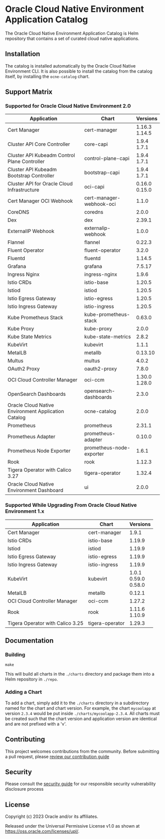 # Oracle Cloud Native Environment Application Catalog

The Oracle Cloud Native Environment Application Catalog is Helm repository
that contains a set of curated cloud native applications.

## Installation

The catalog is installed automatically by the Oracle Cloud Native Environment
CLI.  It is also possible to install the catalog from the catalog itself, by
installing the `ocne-catalog` chart.

## Support Matrix

### Supported for Oracle Cloud Native Environment 2.0

| Application                                         | Chart                    | Versions |
|-----------------------------------------------------|--------------------------|----------|
| Cert Manager                                        | cert-manager             | 1.16.3<br>1.14.5  |
| Cluster API Core Controller                         | core-capi                | 1.9.4<br>1.7.1    |
| Cluster API Kubeadm Control Plane Controller        | control-plane-capi       | 1.9.4<br>1.7.1    |
| Cluster API Kubeadm Bootstrap Controller            | bootstrap-capi           | 1.9.4<br>1.7.1    |
| Cluster API for Oracle Cloud Infrastructure         | oci-capi                 | 0.16.0<br>0.15.0   |
| Cert Manager OCI Webhook                            | cert-manager-webhook-oci | 1.1.0    |
| CoreDNS                                             | coredns                  | 2.0.0    |
| Dex                                                 | dex                      | 2.39.1   |
| ExternalIP Webhook                                  | externalip-webhook       | 1.0.0    |
| Flannel                                             | flannel                  | 0.22.3   |
| Fluent Operator                                     | fluent-operator          | 3.2.0    |
| Fluentd                                             | fluentd                  | 1.14.5   |
| Grafana                                             | grafana                  | 7.5.17   |
| Ingress Nginx                                       | ingress-nginx            | 1.9.6    |
| Istio CRDs                                          | istio-base               | 1.20.5   |
| Istiod                                              | istiod                   | 1.20.5   |
| Istio Egress Gateway                                | istio-egress             | 1.20.5   |
| Istio Ingress Gateway                               | istio-ingress            | 1.20.5   |
| Kube Prometheus Stack                               | kube-prometheus-stack    | 0.63.0   |
| Kube Proxy                                          | kube-proxy               | 2.0.0    |
| Kube State Metrics                                  | kube-state-metrics       | 2.8.2    |
| KubeVirt                                            | kubevirt                 | 1.1.1    |
| MetalLB                                             | metallb                  | 0.13.10  |
| Multus                                              | multus                   | 4.0.2    |
| OAuth2 Proxy                                        | oauth2-proxy             | 7.8.0    |
| OCI Cloud Controller Manager                        | oci-ccm                  | 1.30.0<br>1.28.0 |
| OpenSearch Dashboards                               | opensearch-dashboards    | 2.3.0    |
| Oracle Cloud Native Environment Application Catalog | ocne-catalog             | 2.0.0    |
| Prometheus                                          | prometheus               | 2.31.1   |
| Prometheus Adapter                                  | prometheus-adapter       | 0.10.0   |
| Prometheus Node Exporter                            | prometheus-node-exporter | 1.6.1    |
| Rook                                                | rook                     | 1.12.3   |
| Tigera Operator with Calico 3.27                    | tigera-operator          | 1.32.4   |
| Oracle Cloud Native Environment Dashboard           | ui                       | 2.0.0    |

### Supported While Upgrading From Oracle Cloud Native Environment 1.x

| Application | Chart | Versions |
|-------------|-------|----------|
| Cert Manager | cert-manager | 1.9.1 |
| Istio CRDs | istio-base | 1.19.9 |
| Istiod | istiod | 1.19.9 |
| Istio Egress Gateway | istio-egress | 1.19.9 |
| Istio Ingress Gateway | istio-ingress | 1.19.9 |
| KubeVirt | kubevirt | 1.0.1<br>0.59.0<br>0.58.0 |
| MetalLB | metallb | 0.12.1 |
| OCI Cloud Controller Manager | oci-ccm | 1.27.2 |
| Rook | rook | 1.11.6<br>1.10.9 |
| Tigera Operator with Calico 3.25 | tigera-operator | 1.29.3 |

## Documentation

### Building

```
make
```

This will build all charts in the `./charts` directory and package them into
a Helm repository in `./repo`.

### Adding a Chart

To add a chart, simply add it to the `./charts` directory in a subdirectory
named for the chart and chart version.  For example, the chart `mycoolapp` at
version `2.3.4` would be put inside `./charts/mycoolapp-2.3.4`.  All charts
must be created such that the chart version and application version are
identical and are not prefixed with a 'v'.

## Contributing


This project welcomes contributions from the community. Before submitting a pull request, please [review our contribution guide](./CONTRIBUTING.md)

## Security

Please consult the [security guide](./SECURITY.md) for our responsible security vulnerability disclosure process

## License

Copyright (c) 2023 Oracle and/or its affiliates.

Released under the Universal Permissive License v1.0 as shown at
<https://oss.oracle.com/licenses/upl/>.
